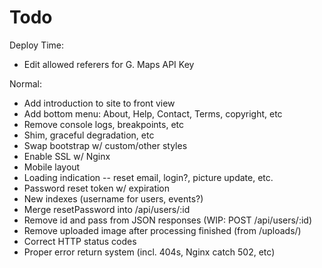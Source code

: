 # Todo


Deploy Time:
* Edit allowed referers for G. Maps API Key

Normal:
* Add introduction to site to front view
* Add bottom menu: About, Help, Contact, Terms, copyright, etc
* Remove console logs, breakpoints, etc
* Shim, graceful degradation, etc
* Swap bootstrap w/ custom/other styles
* Enable SSL w/ Nginx
* Mobile layout
* Loading indication -- reset email, login?, picture update, etc.
* Password reset token w/ expiration
* New indexes (username for users, events?)
* Merge resetPassword into /api/users/:id
* Remove id and pass from JSON responses (WIP: POST /api/users/:id)
* Remove uploaded image after processing finished (from /uploads/)
* Correct HTTP status codes
* Proper error return system (incl. 404s, Nginx catch 502, etc)